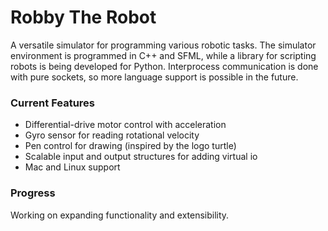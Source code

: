 # Robby The Robot
A versatile simulator for programming various robotic tasks.  The simulator environment is programmed in C++ and SFML, while a library for scripting robots is being developed for Python.  Interprocess communication is done with pure sockets, so more language support is possible in the future.

### Current Features

- Differential-drive motor control with acceleration
- Gyro sensor for reading rotational velocity
- Pen control for drawing (inspired by the logo turtle)
- Scalable input and output structures for adding virtual io
- Mac and Linux support

### Progress

Working on expanding functionality and extensibility.
